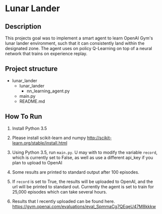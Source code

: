 # Lunar Lander
## Description
This projects goal was to implement a smart agent to learn OpenAI Gym's
lunar lander environment, such that it can consistently land within the
designated zone. The agent uses on policy Q-Learning on top of a
neural network that trains on experience replay. 

## Project structure
* lunar_lander
    * lunar_lander
        * nn_learning_agent.py
    * main.py
    * README.md

## How To Run
1. Install Python 3.5

2. Please install scikit-learn and numpy
   http://scikit-learn.org/stable/install.html

3. Using Python 3.5, run `main.py`. U may with to modify the variable `record`, 
which is currently set to False, as well as use a different api_key if you plan to upload to OpenAI

4. Some results are printed to standard output after 100 episodes.

5. If `record` is set to True, the results will be uploaded to OpenAI, 
and the url will be printed to standard out. Currently the agent is set 
to train for 25,000 episodes which can take several hours.

6. Results that I recently uploaded can be found here. https://gym.openai.com/evaluations/eval_SpmmaCg7QEqeU47M8kkkw
